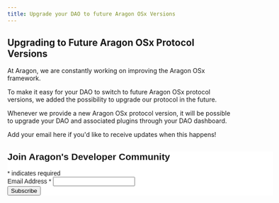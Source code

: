 ```yaml
---
title: Upgrade your DAO to future Aragon OSx Versions
---
```


## Upgrading to Future Aragon OSx Protocol Versions

At Aragon, we are constantly working on improving the Aragon OSx framework.

To make it easy for your DAO to switch to future Aragon OSx protocol versions, we added the possibility to upgrade our protocol in the future.

Whenever we provide a new Aragon OSx protocol version, it will be possible to upgrade your DAO and associated plugins through your DAO dashboard.

Add your email here if you'd like to receive updates when this happens!

<!-- Begin Mailchimp Signup Form -->
<link href="//cdn-images.mailchimp.com/embedcode/classic-071822.css" rel="stylesheet" type="text/css">
<style type="text/css">
	#mc_embed_signup{background:#fff; clear:left; font:14px Helvetica,Arial,sans-serif;  width:600px;}
	/* Add your own Mailchimp form style overrides in your site stylesheet or in this style block.
	   We recommend moving this block and the preceding CSS link to the HEAD of your HTML file. */
</style>
<div id="mc_embed_signup">
    <form action="https://aragon.us15.list-manage.com/subscribe/post?u=a590aa3843a54b079d48e6e18&amp;id=7eb217c4b3&amp;f_id=00cf91e0f0" method="post" id="mc-embedded-subscribe-form" name="mc-embedded-subscribe-form" class="validate" target="_blank" novalidate>
        <div id="mc_embed_signup_scroll">
        <h2>Join Aragon's Developer Community </h2>
        <div class="indicates-required"><span class="asterisk">*</span> indicates required</div>
<div class="mc-field-group">
	<label for="mce-EMAIL">Email Address  <span class="asterisk">*</span>
</label>
	<input type="email" value="" name="EMAIL" class="required email" id="mce-EMAIL" required>
	<span id="mce-EMAIL-HELPERTEXT" class="helper_text"></span>
</div>
	<div id="mce-responses" class="clear">
		<div class="response" id="mce-error-response" style="display:none"></div>
		<div class="response" id="mce-success-response" style="display:none"></div>
	</div>    <!-- real people should not fill this in and expect good things - do not remove this or risk form bot signups-->
    <div style="position: absolute; left: -5000px;" aria-hidden="true"><input type="text" name="b_a590aa3843a54b079d48e6e18_7eb217c4b3" tabindex="-1" value=""></div>
    <div class="clear"><input type="submit" value="Subscribe" name="subscribe" id="mc-embedded-subscribe" class="button"></div>
    </div>
</form>
</div>
<script type='text/javascript' src='//s3.amazonaws.com/downloads.mailchimp.com/js/mc-validate.js'></script><script type='text/javascript'>(function($) {window.fnames = new Array(); window.ftypes = new Array();fnames[0]='EMAIL';ftypes[0]='email';fnames[1]='FNAME';ftypes[1]='text';fnames[2]='LNAME';ftypes[2]='text';fnames[3]='ADDRESS';ftypes[3]='address';fnames[4]='PHONE';ftypes[4]='phone';fnames[5]='MMERGE5';ftypes[5]='text';fnames[6]='MMERGE6';ftypes[6]='text';fnames[7]='MMERGE7';ftypes[7]='text';fnames[8]='MMERGE8';ftypes[8]='text';fnames[9]='MMERGE9';ftypes[9]='text';fnames[10]='MMERGE10';ftypes[10]='text';fnames[11]='MMERGE11';ftypes[11]='number';fnames[12]='MMERGE12';ftypes[12]='text';fnames[13]='MMERGE13';ftypes[13]='text';fnames[14]='MMERGE14';ftypes[14]='text';fnames[15]='MMERGE15';ftypes[15]='text';}(jQuery));var $mcj = jQuery.noConflict(true);</script>
<!--End mc_embed_signup-->
